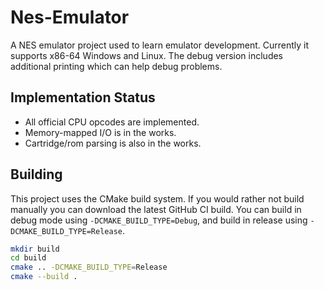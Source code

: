 # Nes-Emulator
A NES emulator project used to learn emulator development. Currently it supports x86-64 Windows and Linux. The debug version includes additional printing which can help debug problems.

## Implementation Status
- All official CPU opcodes are implemented.
- Memory-mapped I/O is in the works.
- Cartridge/rom parsing is also in the works.

## Building
This project uses the CMake build system. If you would rather not build manually you can download the latest GitHub CI build. You can build in debug mode using ``-DCMAKE_BUILD_TYPE=Debug``, and build in release using ``-DCMAKE_BUILD_TYPE=Release``.
```sh
mkdir build
cd build
cmake .. -DCMAKE_BUILD_TYPE=Release
cmake --build .
```